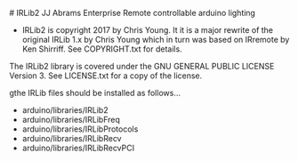 
﻿# IRLib2 JJ Abrams Enterprise Remote controllable arduino lighting

* IRLib2 is copyright 2017 by Chris Young. It it is a major rewrite of the original IRLib 1.x by Chris Young which in turn was based on IRremote by Ken Shirriff. See COPYRIGHT.txt for details.

The IRLib2 library is covered under the GNU GENERAL PUBLIC LICENSE Version 3. See LICENSE.txt for a copy of the license.

gthe IRLib files should be installed as follows…

* arduino/libraries/IRLib2
* arduino/libraries/IRLibFreq
* arduino/libraries/IRLibProtocols
* arduino/libraries/IRLibRecv
* arduino/libraries/IRLibRecvPCI
